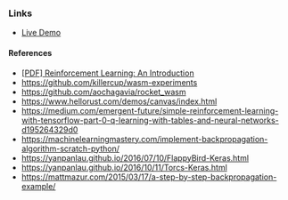### Links

* [Live Demo](https://shanegibbs.github.io/spatium-wasm/)

#### References

* [\[PDF\] Reinforcement Learning:
An Introduction](http://ufal.mff.cuni.cz/~straka/courses/npfl114/2016/sutton-bookdraft2016sep.pdf)
* https://github.com/killercup/wasm-experiments
* https://github.com/aochagavia/rocket_wasm
* https://www.hellorust.com/demos/canvas/index.html
* https://medium.com/emergent-future/simple-reinforcement-learning-with-tensorflow-part-0-q-learning-with-tables-and-neural-networks-d195264329d0
* https://machinelearningmastery.com/implement-backpropagation-algorithm-scratch-python/
* https://yanpanlau.github.io/2016/07/10/FlappyBird-Keras.html
* https://yanpanlau.github.io/2016/10/11/Torcs-Keras.html
* https://mattmazur.com/2015/03/17/a-step-by-step-backpropagation-example/
